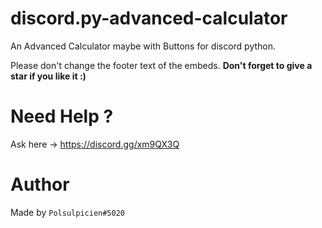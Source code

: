 # discord.py-advanced-calculator
An Advanced Calculator maybe with Buttons for discord python.

Please don't change the footer text of the embeds.
**Don't forget to give a star if you like it :)**

# Need Help ?
Ask here -> https://discord.gg/xm9QX3Q

# Author
Made by `Polsulpicien#5020`
